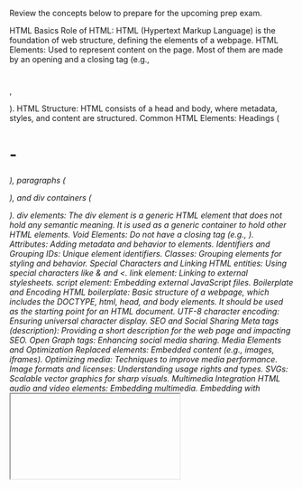 <!-- @format -->

Review the concepts below to prepare for the upcoming prep exam.

HTML Basics
Role of HTML: HTML (Hypertext Markup Language) is the foundation of web structure, defining the elements of a webpage.
HTML Elements: Used to represent content on the page. Most of them are made by an opening and a closing tag (e.g., <h1></h1>, <p></p>).
HTML Structure: HTML consists of a head and body, where metadata, styles, and content are structured.
Common HTML Elements: Headings (<h1> - <h6>), paragraphs (<p>), and div containers (<div>).
div elements: The div element is a generic HTML element that does not hold any semantic meaning. It is used as a generic container to hold other HTML elements.
Void Elements: Do not have a closing tag (e.g., <img>).
Attributes: Adding metadata and behavior to elements.
Identifiers and Grouping
IDs: Unique element identifiers.
Classes: Grouping elements for styling and behavior.
Special Characters and Linking
HTML entities: Using special characters like &amp; and &lt;.
link element: Linking to external stylesheets.
script element: Embedding external JavaScript files.
Boilerplate and Encoding
HTML boilerplate: Basic structure of a webpage, which includes the DOCTYPE, html, head, and body elements. It should be used as the starting point for an HTML document.
UTF-8 character encoding: Ensuring universal character display.
SEO and Social Sharing
Meta tags (description): Providing a short description for the web page and impacting SEO.
Open Graph tags: Enhancing social media sharing.
Media Elements and Optimization
Replaced elements: Embedded content (e.g., images, iframes).
Optimizing media: Techniques to improve media performance.
Image formats and licenses: Understanding usage rights and types.
SVGs: Scalable vector graphics for sharp visuals.
Multimedia Integration
HTML audio and video elements: Embedding multimedia.
Embedding with <iframe>: Integrating external video content.
Paths and Link Behavior
Target attribute types: Controlling link behavior.
Absolute vs. relative paths: Navigating directories.
Path syntax: Understanding /, ./, ../ for file navigation.
Link states: Managing different link interactions (hover, active).
Importance of Semantic HTML
Structural hierarchy for heading elements: It is important to use the correct heading element to maintain the structural hierarchy of the content. The h1 element is the highest level of heading and the h6 element is the lowest level of heading.
Presentational HTML elements: Elements that define the appearance of content. Ex. the deprecated center, big, and font elements.
Semantic HTML elements: These elements provide meaning to the structure of the content. Examples include:

<header>: Represents introductory content.
<nav>: Contains navigation links.
<article>: Represents self-contained content.
<aside>: Used for sidebars or related content.
<section>: Groups related content within a document.
<footer>: Defines the footer for a section or document.
Semantic HTML Elements
Emphasis (em) element: Marks text that has stress emphasis.
Idiomatic Text (i) element: Used for highlighting alternative voice or mood, idiomatic terms from another language, technical terms, and thoughts.
Strong Importance (strong) element: Marks text that has strong importance.
Bring Attention To (b) element: Used to bring attention to text that is not important for the meaning of the content.
Description List (dl) element: Used to represent a list of term-description groupings.
Description Term (dt) element: Used to represent the term being defined.
Description Details (dd) element: Used to represent the description of the term.
Block Quotation (blockquote) element: Used to represent a section that is quoted from another source.
Inline Quotation (q) element: Used to represent a short inline quotation.
Abbreviation (abbr) element: Used to represent an abbreviation or acronym.
Contact Address (address) element: Used to represent the contact information.
(Date) Time (time) element: Used to represent a date and/or time.
Superscript (sup) element: Used to represent superscript text.
Subscript (sub) element: Used to represent subscript text.
Inline Code (code) element: Used to represent a fragment of computer code.
Unarticulated Annotation (u) element: Used to represent a span of inline text which should be rendered in a way that indicates that it has a non-textual annotation.
Ruby Annotation (ruby) element: Used to represent the text of a ruby annotation.
Strikethrough (s) element: Used to represent content that is no longer accurate or relevant.
HTML Form Elements and Attributes
Forms
form element: Used to create an HTML form for user input.
action attribute: Defines where to send form data.
method attribute: Determines how form data is sent (GET or POST).
Common Input Types:
text, email, password, radio, checkbox, number, date.
action attribute: used to specify the URL where the form data should be sent.
method attribute: used to specify the HTTP method to use when sending the form data. The most common methods are GET and POST.
<form method="value-goes-here" action="url-goes-here">
  <!-- inputs go inside here -->
</form>
input element: used to create an input field for user input.
type attribute: used to specify the type of input field. Ex. text, email, number, radio, checkbox, etc.
placeholder attribute: used to show a hint to the user to show them what to enter in the input field.
value attribute: used to specify the value of the input. If the input has a button type, the value attribute can be used to set the button text.
size attribute: used to define the number of characters that should be visible as the user types into the input.
min attribute: can be used with input types such as number to specify the minimum value allowed in the input field.
max attribute: can be used with input types such as number to specify the maximum value allowed in the input field.
minlength attribute: used to specify the minimum number of characters required in an input field.
maxlength attribute: used to specify the maximum number of characters allowed in an input field.
required attribute: used to specify that an input field must be filled out before submitting the form.
disabled attribute: used to specify that an input field should be disabled.
readonly attribute: used to specify that an input field is read-only.
<!-- Text input -->
<input 
  type="text"
  id="name"
  name="name"
  placeholder="e.g. Quincy Larson"
  size="20"
  minlength="5"
  maxlength="30"
  required
/>

<!-- Number input -->

<input 
  type="number"
  id="quantity"
  name="quantity"
  min="2"
  max="10"
  disabled
/>

<!-- Button -->
<input type="button" value="Show Alert" />
label element: used to create a label for an input field.
for attribute: used to specify which input field the label is for.
Implicit form association: inputs can be associated with labels by wrapping the input field inside the label element.
<form action="">
  <label>
    Full Name:
    <input type="text" />
  </label>
</form>
Explicit form association: inputs can be associated with labels by using the for attribute on the label element.
<form action="">
  <label for="email">Email Address: </label>
  <input type="email" id="email" />
</form>
button element: used to create a clickable button. A button can also have a type attribute, which is used to control the behavior of the button when it is activated. Ex. submit, reset, button.
<button type="button">Show Form</button>
<button type="submit">Submit Form</button>
<button type="reset">Reset Form</button>
fieldset element: used to group related inputs together.
legend element: used to add a caption to describe the group of inputs.
<!-- Radio group -->
<fieldset>
  <legend>Was this your first time at our hotel?</legend>

<label for="yes-option">Yes</label>
<input id="yes-option" type="radio" name="hotel-stay" />

<label for="no-option">No</label>
<input id="no-option" type="radio" name="hotel-stay" />

</fieldset>

<!-- Checkbox group -->
<fieldset>
  <legend>
    Why did you choose to stay at our hotel? (Check all that apply)
  </legend>

<label for="location">Location</label>
<input type="checkbox" id="location" name="location" value="location" />

<label for="price">Price</label>
<input type="checkbox" id="price" name="price" value="price" />

</fieldset>
Focused state: this is the state of an input field when it is selected by the user.
Working with HTML Table Elements and Attributes
Table element: used to create an HTML table.
Table Head (thead) element: used to group the header content in an HTML table.
Table Row (tr) element: used to create a row in an HTML table.
Table Header (th) element: used to create a header cell in an HTML table.
Table body (tbody) element: used to group the body content in an HTML table.
Table Data Cell (td) element: used to create a data cell in an HTML table.
Table Foot (tfoot) element: used to group the footer content in an HTML table.
caption element: used to add a title of an HTML table.
colspan attribute: used to specify the number of columns a table cell should span.
<table>
  <caption>Exam Grades</caption>

  <thead>
    <tr>
      <th>Last Name</th>
      <th>First Name</th>
      <th>Grade</th>
    </tr>
  </thead>

  <tbody>
    <tr>
      <td>Davis</td>
      <td>Alex</td>
      <td>54</td>
    </tr>

    <tr>
      <td>Doe</td>
      <td>Samantha</td>
      <td>92</td>
    </tr>

    <tr>
      <td>Rodriguez</td>
      <td>Marcus</td>
      <td>88</td>
    </tr>

  </tbody>

  <tfoot>
    <tr>
      <td colspan="2">Average Grade</td>
      <td>78</td>
    </tr>
  </tfoot>
</table>
HTML Tools
HTML validator: A tool that checks the syntax of HTML code to ensure it is valid.
DOM inspector: A tool that allows you to inspect and modify the HTML structure of a web page.
Devtools: A set of web developer tools built directly into the browser that helps you debug, profile, and analyze web pages.
Introduction to Accessibility
Web Content Accessibility Guidelines: The Web Content Accessibility Guidelines (WCAG) are a set of guidelines for making web content more accessible to people with disabilities. The four principles of WCAG are POUR which stands for Perceivable, Operable, Understandable, and Robust.
Assistive Technology for Accessibility
Screen readers: Software programs that read the content of a computer screen out loud. They are used by people who are blind or visually impaired to access the web.
Large text or braille keyboards: Used by people with visual impairments to access the web.
Screen magnifiers: Software programs that enlarge the content of a computer screen. They are used by people with low vision to access the web.
Alternative pointing devices: Used by people with mobility impairments to access the web. This includes devices such as joysticks, trackballs, and touchpads.
Voice recognition: Used by people with mobility impairments to access the web. It allows users to control a computer using their voice.
Accessibility Auditing Tools
Common Accessibility Tools: Google Lighthouse, Wave, IBM Equal Accessibility Checker, and axe DevTools are some of the common accessibility tools used to audit the accessibility of a website.
Accessibility Best Practices
Proper heading level structure: You should use proper heading levels to create a logical structure for your content. This helps assistive technologies understand the content of your website.
Accessibility and Tables: When using tables, you should use the th element to define header cells and the td element to define data cells. This helps assistive technologies understand the structure of the table.
Importance for inputs to have an associated label: You should use the label element to associate labels with form inputs. This helps assistive technologies understand the purpose of the input.
Importance of good alt text: You should use the alt attribute to provide a text alternative for images. This helps assistive technologies understand the content of the image.
Importance of good link text: You should use descriptive link text to help users understand the purpose of the link. This helps assistive technologies understand the purpose of the link.
Best practices for making audio and video content accessible: You should provide captions and transcripts for audio and video content to make it accessible to people with hearing impairments. You should also provide audio descriptions for video content to make it accessible to people with visual impairments.
tabindex attribute: Used to make elements focusable and define the relative order in which they should be navigated using the keyboard. It is important to never use the tabindex attribute with a value greater than 0. Instead, you should either use a value of 0 or -1. For more information, review the prior lecture video on keyboard accessibility.
accesskey attribute: Used to define a keyboard shortcut for an element. This can help users with mobility impairments navigate the website more easily.
WAI-ARIA, Roles, and Attributes
WAI-ARIA: It stands for Web Accessibility Initiative - Accessible Rich Internet Applications. It is a set of attributes that can be added to HTML elements to improve accessibility. It provides additional information to assistive technologies about the purpose and structure of the content.
ARIA roles: A set of predefined roles that can be added to HTML elements to define their purpose. This helps assistive technologies understand the content of the website. Examples include role="tab", role="menu", and role="alert".
aria-label and aria-labelledby attributes: These attributes are used to give an element a programmatic (or accessible) name, which helps assistive technology (such as screen readers) understand the purpose of the element. They are often used when the visual label for an element is an image or symbol rather than text. aria-label allows you to define the name directly in the attribute while aria-labelledby allows you to reference existing text on the page.
aria-hidden attribute: Used to hide an element from assistive technologies such as screen readers. For example, this can be used to hide decorative images that do not provide any meaningful content.
aria-expanded attribute: Used to convey the state of a toggle (or disclosure) feature to screen reader users.
aria-live attribute: Used to indicate that an element's content is important enough to require that any changes to the content should be announced immediately to screen reader users. This can include status messages like updating the number of results returned from a search, or an error message displayed after an unsuccessful form submission.
Common ARIA states: Common ARIA states include aria-haspopup, aria-checked, aria-disabled, and aria-selected. These attributes can be used to indicate the state of an element and help assistive technologies understand the content of the website.
aria-controls attribute: Used to associate an element with another element that it controls. This helps assistive technologies understand the relationship between the elements.
aria-describedby attribute: Used to provide additional information about an element by associating it with another element that contains the information. This helps assistive technologies understand the purpose of the element.
